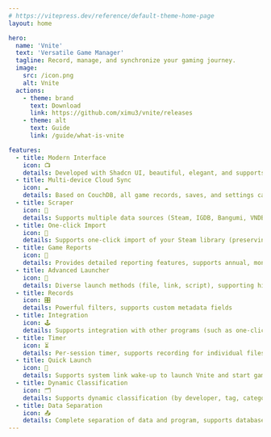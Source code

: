 ```yaml
---
# https://vitepress.dev/reference/default-theme-home-page
layout: home

hero:
  name: 'Vnite'
  text: 'Versatile Game Manager'
  tagline: Record, manage, and synchronize your gaming journey.
  image:
    src: /icon.png
    alt: Vnite
  actions:
    - theme: brand
      text: Download
      link: https://github.com/ximu3/vnite/releases
    - theme: alt
      text: Guide
      link: /guide/what-is-vnite

features:
  - title: Modern Interface
    icon: 📺
    details: Developed with Shadcn UI, beautiful, elegant, and supports custom themes
  - title: Multi-device Cloud Sync
    icon: ☁️
    details: Based on CouchDB, all game records, saves, and settings can be synchronized in real-time across multiple devices
  - title: Scraper
    icon: 🔎
    details: Supports multiple data sources (Steam, IGDB, Bangumi, VNDB, YMGal, DLsite)
  - title: One-click Import
    icon: 🔌
    details: Supports one-click import of your Steam library (preserving play time)
  - title: Game Reports
    icon: 📃
    details: Provides detailed reporting features, supports annual, monthly, and weekly reports for reviewing your gaming journey
  - title: Advanced Launcher
    icon: 👾
    details: Diverse launch methods (file, link, script), supporting highly customizable and preset configurations
  - title: Records
    icon: 🎛️
    details: Powerful filters, supports custom metadata fields
  - title: Integration
    icon: 🕹️
    details: Supports integration with other programs (such as one-click LE region switching, automatic Magpie scaling, emulator launching, etc.)
  - title: Timer
    icon: ⏳
    details: Per-session timer, supports recording for individual files or folders
  - title: Quick Launch
    icon: 🔗
    details: Supports system link wake-up to launch Vnite and start games
  - title: Dynamic Classification
    icon: 🗂️
    details: Supports dynamic classification (by developer, tag, category, etc.), making it easy to find games
  - title: Data Separation
    icon: 📤
    details: Complete separation of data and program, supports database import/export for easy backup and customization
---
```

